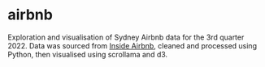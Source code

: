 # airbnb
Exploration and visualisation of Sydney Airbnb data for the 3rd quarter 2022. Data was sourced from <a href="http://insideairbnb.com/get-the-data/">Inside Airbnb</a>, cleaned and processed using Python, then visualised using scrollama and d3.
